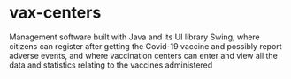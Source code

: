 # vax-centers
Management software built with Java and its UI library Swing, where citizens can register after getting the Covid-19 vaccine and possibly report adverse events, and where vaccination centers can enter and view all the data and statistics relating to the vaccines administered
